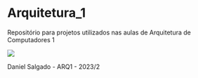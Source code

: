 # Arquitetura_1
Repositório para projetos utilizados nas aulas de Arquitetura de Computadores 1

<img src = "[https://images6.alphacoders.com/866/866193.jpg](https://images6.alphacoders.com/866/866193.jpg)https://images6.alphacoders.com/866/866193.jpg">

Daniel Salgado - ARQ1 - 2023/2
